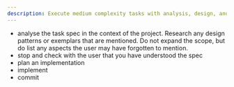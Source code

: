 ```yaml
---
description: Execute medium complexity tasks with analysis, design, and user interaction
---
```


- analyse the task spec in the context of the project.
  Research any design patterns or exemplars that are mentioned. Do not
  expand the scope, but do list any aspects the user may have
  forgotten to mention.
- stop and check with the user that you have understood the spec
- plan an implementation
- implement
- commit
